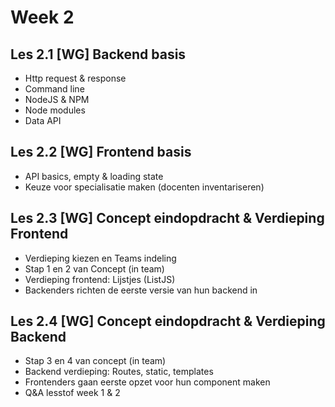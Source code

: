# Week 2

## Les 2.1 [WG] Backend basis
  - Http request & response
  - Command line
  - NodeJS & NPM
  - Node modules
  - Data API
## Les 2.2 [WG] Frontend basis
  - API basics, empty & loading state
  - Keuze voor specialisatie maken (docenten inventariseren)
## Les 2.3 [WG] Concept eindopdracht & Verdieping Frontend
- Verdieping kiezen en Teams indeling
- Stap 1 en 2 van Concept (in team) 
- Verdieping frontend: Lijstjes (ListJS)
- Backenders richten de eerste versie van hun backend in
## Les 2.4 [WG] Concept eindopdracht & Verdieping Backend 
- Stap 3 en 4 van concept (in team) 
- Backend verdieping: Routes, static, templates
- Frontenders gaan eerste opzet voor hun component maken
- Q&A lesstof week 1 & 2

